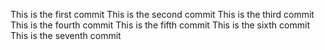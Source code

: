 This is the first commit
This is the second commit
This is the third commit
This is the fourth commit
This is the fifth commit
This is the sixth commit
This is the seventh commit

